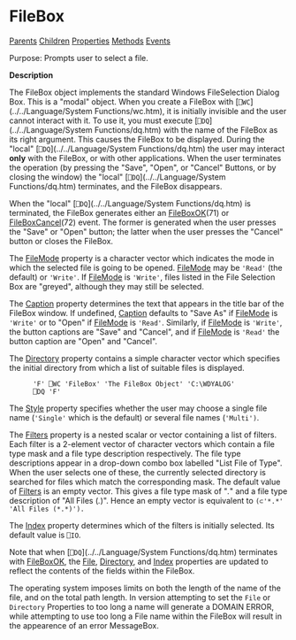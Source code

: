 




<h1 class="heading"><span class="name">FileBox</span></h1>

[Parents](../ParentLists/FileBox.htm) [Children](../ChildLists/FileBox.htm) [Properties](../PropLists/FileBox.htm) [Methods](../MethodLists/FileBox.htm) [Events](../EventLists/FileBox.htm)


Purpose: Prompts user to select a file.


**Description**


The FileBox object implements the standard Windows FileSelection Dialog Box. This is a "modal" object. When you create a FileBox with [`⎕WC`](../../Language/System Functions/wc.htm), it is initially invisible and the user cannot interact with it. To use it, you must execute [`⎕DQ`](../../Language/System Functions/dq.htm) with the name of the FileBox as its right argument. This causes the FileBox to be displayed. During the "local" [`⎕DQ`](../../Language/System Functions/dq.htm) the user may interact **only** with the FileBox, or with other applications. When the user terminates the operation (by pressing the "Save", "Open", or "Cancel" Buttons, or by closing the window) the "local" [`⎕DQ`](../../Language/System Functions/dq.htm) terminates, and the FileBox disappears.



When the "local" [`⎕DQ`](../../Language/System Functions/dq.htm) is terminated, the FileBox generates either an [FileBoxOK](./fileboxok.md)(71) or [FileBoxCancel](./fileboxcancel.md)(72) event. The former is generated when the user presses the "Save" or "Open" button; the latter when the user presses the "Cancel" button or closes the FileBox.


The [FileMode](./filemode.md) property is a character vector which indicates the mode in which the selected file is going to be opened. [FileMode](./filemode.md) may be `'Read'` (the default) or `'Write'`. If [FileMode](./filemode.md) is `'Write'`, files listed in the File Selection Box are "greyed", although they may still be selected.


The [Caption](./caption.md) property determines the text that appears in the title bar of the FileBox window. If undefined, [Caption](./caption.md) defaults to "Save As" if [FileMode](./filemode.md) is `'Write'` or to "Open" if [FileMode](./filemode.md) is `'Read'`. Similarly, if [FileMode](./filemode.md) is `'Write'`, the button captions are "Save" and "Cancel", and if [FileMode](./filemode.md) is `'Read'` the button caption are "Open" and "Cancel".


The [Directory](./directory.md) property contains a simple character vector which specifies the initial directory from which a list of suitable files is displayed.
```apl
      'F' ⎕WC 'FileBox' 'The FileBox Object' 'C:\WDYALOG'
      ⎕DQ 'F'
```


The [Style](./style.md) property specifies whether the user may choose a single file name (`'Single'`  which is the default) or several file names (`'Multi')`.


The [Filters](./filters.md) property is a nested scalar or vector containing a list of filters. Each filter is a 2-element vector of character vectors which contain a file type mask and a file type description respectively. The file type descriptions appear in a drop-down combo box labelled "List File of Type". When the user selects one of these, the currently selected directory is searched for files which match the corresponding mask. The default value of [Filters](./filters.md) is an empty vector. This gives a file type mask of "*.*" and a file type description of "All Files (*.*)". Hence an empty vector is equivalent to `(⊂'*.*' 'All Files (*.*)').`


The [Index](./index.md) property determines which of the filters is initially selected. Its default value is `⎕IO`.


Note that when [`⎕DQ`](../../Language/System Functions/dq.htm) terminates with [FileBoxOK](./fileboxok.md), the [File](./file.md), [Directory](./directory.md), and [Index](./index.md) properties are updated to reflect the contents of the fields within the FileBox.


The operating system imposes limits on both the length of the name of the file, and on the total path length. In version attempting to set the `File` or `Directory` Properties to too long a name will generate a DOMAIN ERROR, while attempting to use too long a File name within the FileBox will result in the appearence of an error MessageBox.


